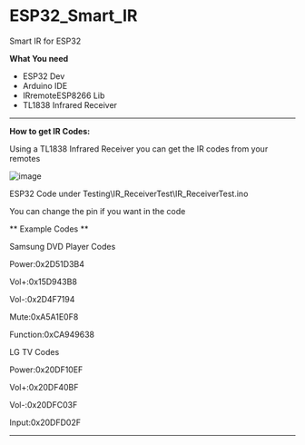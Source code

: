 # ESP32_Smart_IR
Smart IR for ESP32

**What You need**

* ESP32 Dev
* Arduino IDE
* IRremoteESP8266 Lib
* TL1838 Infrared Receiver

-----

**How to get IR Codes:**

Using a TL1838 Infrared Receiver you can get the IR codes from your remotes

 ![image](https://github.com/user-attachments/assets/87f99944-d237-4088-a1da-7a1b9a7aedc1)

ESP32 Code under Testing\IR_ReceiverTest\IR_ReceiverTest.ino

You can change the pin if you want in the code

** Example Codes **

Samsung DVD Player Codes

Power:0x2D51D3B4

Vol+:0x15D943B8

Vol-:0x2D4F7194

Mute:0xA5A1E0F8

Function:0xCA949638


LG TV Codes

Power:0x20DF10EF

Vol+:0x20DF40BF

Vol-:0x20DFC03F

Input:0x20DFD02F

-----
  
